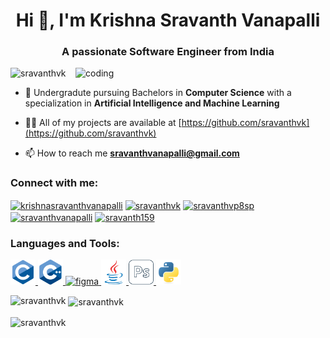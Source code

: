 <h1 align="center">Hi 👋, I'm Krishna Sravanth Vanapalli</h1>
<h3 align="center">A passionate Software Engineer from India</h3>

<img align="right" alt="coding" width="400" src="https://i.pinimg.com/originals/81/17/8b/81178b47a8598f0c81c4799f2cdd4057.gif">

<p align="left"> <img src="https://komarev.com/ghpvc/?username=sravanthvk&label=Profile%20views&color=0e75b6&style=flat" alt="sravanthvk" /> </p>

- 🌱 Undergradute pursuing Bachelors in **Computer Science** with a specialization in **Artificial Intelligence and Machine Learning**

- 👨‍💻 All of my projects are available at [https://github.com/sravanthvk](https://github.com/sravanthvk)

- 📫 How to reach me **sravanthvanapalli@gmail.com**

<h3 align="left">Connect with me:</h3>
<p align="left">
<a href="https://linkedin.com/in/krishnasravanthvanapalli" target="blank"><img align="center" src="https://raw.githubusercontent.com/rahuldkjain/github-profile-readme-generator/master/src/images/icons/Social/linked-in-alt.svg" alt="krishnasravanthvanapalli" height="30" width="40" /></a>
<a href="https://www.hackerrank.com/sravanthvk" target="blank"><img align="center" src="https://raw.githubusercontent.com/rahuldkjain/github-profile-readme-generator/master/src/images/icons/Social/hackerrank.svg" alt="sravanthvk" height="30" width="40" /></a>
<a href="https://auth.geeksforgeeks.org/user/sravanthvp8sp" target="blank"><img align="center" src="https://raw.githubusercontent.com/rahuldkjain/github-profile-readme-generator/master/src/images/icons/Social/geeks-for-geeks.svg" alt="sravanthvp8sp" height="30" width="40" /></a>
<a href="https://leetcode.com/u/sravanthvanapalli/" target="blank"><img align="center" src="https://raw.githubusercontent.com/rahuldkjain/github-profile-readme-generator/master/src/images/icons/Social/leet-code.svg" alt="sravanthvanapalli" height="30" width="40" /></a>
<a href="https://www.codechef.com/users/sravanth159" target="blank"><img align="center" src="https://raw.githubusercontent.com/rahuldkjain/github-profile-readme-generator/master/src/images/icons/Social/Code-Chef.svg" alt="sravanth159" height="30" width="40" /></a>
</p>

<h3 align="left">Languages and Tools:</h3>
<p align="left"> <a href="https://www.cprogramming.com/" target="_blank" rel="noreferrer"> <img src="https://raw.githubusercontent.com/devicons/devicon/master/icons/c/c-original.svg" alt="c" width="40" height="40"/> </a> <a href="https://www.w3schools.com/cpp/" target="_blank" rel="noreferrer"> <img src="https://raw.githubusercontent.com/devicons/devicon/master/icons/cplusplus/cplusplus-original.svg" alt="cplusplus" width="40" height="40"/> </a> <a href="https://www.figma.com/" target="_blank" rel="noreferrer"> <img src="https://www.vectorlogo.zone/logos/figma/figma-icon.svg" alt="figma" width="40" height="40"/> </a> <a href="https://www.java.com" target="_blank" rel="noreferrer"> <img src="https://raw.githubusercontent.com/devicons/devicon/master/icons/java/java-original.svg" alt="java" width="40" height="40"/> </a> <a href="https://www.photoshop.com/en" target="_blank" rel="noreferrer"> <img src="https://raw.githubusercontent.com/devicons/devicon/master/icons/photoshop/photoshop-line.svg" alt="photoshop" width="40" height="40"/> </a> <a href="https://www.python.org" target="_blank" rel="noreferrer"> <img src="https://raw.githubusercontent.com/devicons/devicon/master/icons/python/python-original.svg" alt="python" width="40" height="40"/> </a> </p>

<p><img align="left" src="https://github-readme-stats.vercel.app/api/top-langs?username=sravanthvk&show_icons=true&locale=en&layout=compact" alt="sravanthvk" /></p>

<p>&nbsp;<img align="center" src="https://github-readme-stats.vercel.app/api?username=sravanthvk&show_icons=true&locale=en" alt="sravanthvk" /></p>

<p><img align="center" src="https://github-readme-streak-stats.herokuapp.com/?user=sravanthvk&" alt="sravanthvk" /></p>
